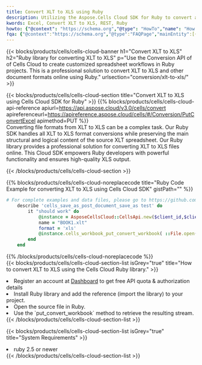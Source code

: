 ```yaml
---
title: Convert XLT to XLS using Ruby 
description: Utilizing the Aspose.Cells Cloud SDK for Ruby to convert a XLT format file to a XLS format file. 
kwords: Excel, Convert XLT to XLS, REST, Ruby
howto: {"@context": "https://schema.org","@type": "HowTo","name": "How to convert XLT to XLS using the Cells Cloud Ruby library.","description": "How to convert XLT to XLS using the Cells Cloud Ruby library.","image": {"@type": "ImageObject"},"url": "/ruby/conversion/xlt-to-xls/","step": [{ "@type": "HowToStep","name": "How to convert XLT to XLS using the Cells Cloud Ruby library. step 1", "image": {"@type": "ImageObject",},"url": "/ruby/conversion/xlt-to-xls/","text": "Register an account at <a href='https://dashboard.aspose.cloud/'>Dashboard</a> to get free API quota & authorization details",},{ "@type": "HowToStep","name": "How to convert XLT to XLS using the Cells Cloud Ruby library. step 1", "image": {"@type": "ImageObject",},"url": "/ruby/conversion/xlt-to-xls/","text": "Install Ruby library and add the reference (import the library) to your project.",},{ "@type": "HowToStep","name": "How to convert XLT to XLS using the Cells Cloud Ruby library. step 1", "image": {"@type": "ImageObject",},"url": "/ruby/conversion/xlt-to-xls/","text": "Open the source file in Ruby.",},{ "@type": "HowToStep","name": "How to convert XLT to XLS using the Cells Cloud Ruby library. step 1", "image": {"@type": "ImageObject",},"url": "/ruby/conversion/xlt-to-xls/","text": "Use the `put_convert_workbook` method to retrieve the resulting stream.",}, ],"supply": {"@type": "HowToSupply","name": "document"},"tool": [{"@type": "HowToTool","name": "RubyMine, Visual Studio Code, Aptana Studio, NetBeans"},{"@type": "HowToTool","name": "Aspose Cells"}],"totalTime": "PT6M"}
fqa: {"@context":"https://schema.org","@type":"FAQPage","mainEntity":[{"@type":"Question","name":"Why convert file formats in C# using REST API?","acceptedAnswer":{"@type":"Answer","text":"Documents are encoded in many ways, and some files may be incompatible with the software you use. To open and read such files, just convert them to appropriate file formats.<br/><ol><li>Install .NET SDK and add the reference (import the library) to your project.</li><li>Open the source file in C# using REST API.</li><li>Call the PutConvertWorkbookRequest() method, passing an output filename with required extension.</li><li>Get the result of conversion as a separate file.</li></ol>"}},{"@type":"Question","name":"What file formats can I convert with your C# library?","acceptedAnswer":{"@type":"Answer","text":"We support a variety of file formats for conversion using .NET library, including XLSX, Excel, xls , PDF, CSV, HTML, Markdown, XML, PNG, JPG, TIFF, Json, TXT and many more."}},{"@type":"Question","name":"What is the maximum allowed file size for conversion using this .NET library?","acceptedAnswer":{"@type":"Answer","text":"There are no file size limits for format conversions using .NET library."}}]}
---
```



{{< blocks/products/cells/cells-cloud-banner h1="Convert XLT to XLS" h2="Ruby library for converting XLT to XLS" p="Use the Conversion API of of Cells Cloud to create customized spreadsheet workflows in Ruby projects. This is a professional solution to convert XLT to XLS and other document formats online using Ruby." urlsection="conversion/xlt-to-xls/" >}}

{{< blocks/products/cells/cells-cloud-section  title="Convert XLT to XLS using Cells Cloud SDK for Ruby" >}}
{{% blocks/products/cells/cells-cloud-api-reference  apiurl=https://api.aspose.cloud/v3.0/cells/convert  apireferenceurl=https://apireference.aspose.cloud/cells/#/Conversion/PutConvertExcel  apimethod=PUT %}}
<br/>
Converting file formats from XLT to XLS can be a complex task. Our Ruby SDK handles all XLT to XLS format conversions while preserving the main structural and logical content of the source XLT spreadsheet. Our Ruby library provides a professional solution for converting XLT to XLS files online. This Cloud SDK empowers Ruby developers with powerful functionality and ensures high-quality XLS output.

{{< /blocks/products/cells/cells-cloud-section >}}

{{% blocks/products/cells/cells-cloud-noreplacecode title="Ruby Code Example for converting XLT to XLS using Cells Cloud SDK" gistPath="" %}}
 
```ruby
# For complete examples and data files, please go to https://github.com/aspose-cells-cloud/aspose-cells-cloud-ruby/
    describe 'cells_save_as_post_document_save_as test' do
        it "should work" do
            @instance = AsposeCellsCloud::CellsApi.new($client_id,$client_secret,"v3.0","https://api.aspose.cloud/")
            name = "BOOK1.xlt"
            format = 'xls'
            @instance.cells_workbook_put_convert_workbook( ::File.open(File.expand_path("data/"+name),"r")  {|io| io.read(io.size) },{:format=>format})     
        end
    end
```
 
{{% /blocks/products/cells/cells-cloud-noreplacecode  %}}
<br/>
{{< blocks/products/cells/cells-cloud-section-list isGrey="true"  title="How to convert XLT to XLS using the Cells Cloud Ruby library." >}}
<li>Register an account at <a href="https://dashboard.aspose.cloud/">Dashboard</a> to get free API quota & authorization details</li>
<li>Install Ruby library and add the reference (import the library) to your project.</li>
<li>Open the source file in Ruby.</li>
<li>Use the `put_convert_workbook` method to retrieve the resulting stream.</li>
{{< /blocks/products/cells/cells-cloud-section-list >}}

{{< blocks/products/cells/cells-cloud-section-list isGrey="true"  title="System Requirements" >}}
<li>ruby 2.5 or newer</li>
{{< /blocks/products/cells/cells-cloud-section-list >}}
